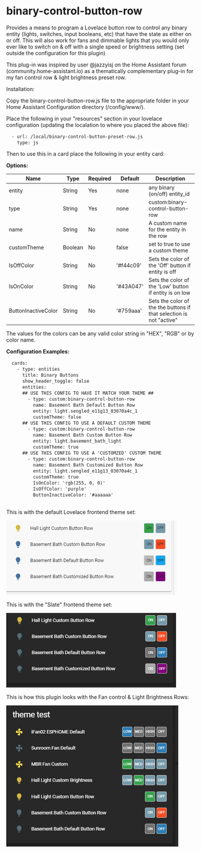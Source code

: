 # binary-control-button-row

Provides a means to program a Lovelace button row to control any binary entity (lights, switches, input booleans, etc) that have the state as either on or off. This will also work for fans and dimmable lights that you would only ever like to switch on & off with a single speed or brightness setting (set outside the configuration for this plugin)

This plug-in was inspired by user @jazzyisj on the Home Assistant forum (community.home-assistant.io) as a thematically complementary plug-in for my fan control row & light brightness preset row.

Installation:

Copy the binary-control-button-row.js file to the appropriate folder in your Home Assistant Configuration directory (/config/www/).

Place the following in your "resources" section in your lovelace configuration (updating the localation to where you placed the above file):

  ```
    - url: /local/binary-control-button-preset-row.js
      type: js
  ```
    
Then to use this in a card place the following in your entity card:


<b>Options:</b>

| Name | Type | Required | Default | Description |
| --- | --- | --- | --- | --- |
| entity | String | Yes | none | any binary (on/off) entity_id |
| type | String | Yes | none | custom:binary-control-button-row |
| name | String | No | none | A custom name for the entity in the row |
| customTheme | Boolean | No | false | set to true to use a custom theme |
| IsOffColor | String | No | '#f44c09' | Sets the color of the 'Off' button if entity is off |
| IsOnColor | String | No | '#43A047' | Sets the color of the 'Low' button if entity is on low |
| ButtonInactiveColor | String | No | '#759aaa' | Sets the color of the the buttons if that selection is not "active" |

The values for the colors can be any valid color string in "HEX", "RGB" or by color name.

<b>Configuration Examples:</b>
    
  ```
    cards:
      - type: entities
        title: Binary Buttons
        show_header_toggle: false
        entities:
        ## USE THIS CONFIG TO HAVE IT MATCH YOUR THEME ##
          - type: custom:binary-control-button-row
            name: Basement Bath Default Button Row
            entity: light.sengled_e11g13_03070a4c_1
            customTheme: false
        ## USE THIS CONFIG TO USE A DEFAULT CUSTOM THEME
          - type: custom:binary-control-button-row
            name: Basement Bath Custom Button Row
            entity: light.basement_bath_light
            customTheme: true
        ## USE THIS CONFIG TO USE A 'CUSTOMZED' CUSTOM THEME
          - type: custom:binary-control-button-row
            name: Basement Bath Customized Button Row
            entity: light.sengled_e11g13_03070a4c_1
            customTheme: true
            IsOnColor: 'rgb(255, 0, 0)'
            IsOffColor: 'purple'
            ButtonInactiveColor: '#aaaaaa'
            
  ```

This is with the default Lovelace frontend theme set:

![Default](button-row-default-example.gif)


This is with the "Slate" frontend theme set:

![Slate](button-row-example.gif)

This is how this plugin looks with the Fan control & Light Brightness Rows:

![Slate-Compare](button-row-example-compare.gif)
